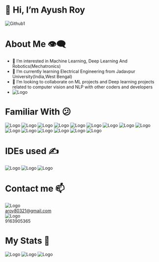 # 👋 Hi, I’m Ayush Roy
![Github1](https://user-images.githubusercontent.com/94052139/144902341-7c9b596b-c4d8-424a-b75e-bbe591dc4592.jpg)

# About Me :eye_speech_bubble:
- 👀 I’m interested in Machine Learning, Deep Learning And Robotics(Mechatronics)
- 🌱 I’m currently learning Electrical Engineering from Jadavpur University(India,West Bengal)
- 💞️ I’m looking to collaborate on ML projects and Deep learning projects related to computer vision and NLP with other coders and developers
- ![Logo](https://github-profile-trophy.vercel.app/?username=ryo-ma&theme=dracula)

# Familiar With :confused:
![Logo](https://img.shields.io/badge/Python-FFD43B?style=for-the-badge&logo=python&logoColor=darkgreen) 
![Logo](https://img.shields.io/badge/C%2B%2B-00599C?style=for-the-badge&logo=c%2B%2B&logoColor=white)
![Logo](https://img.shields.io/badge/C-00599C?style=for-the-badge&logo=c&logoColor=white)
![Logo](https://img.shields.io/badge/PHP-777BB4?style=for-the-badge&logo=php&logoColor=white)
![Logo](https://img.shields.io/badge/Keras-D00000?style=for-the-badge&logo=Keras&logoColor=white)
![Logo](https://img.shields.io/badge/scikit_learn-F7931E?style=for-the-badge&logo=scikit-learn&logoColor=white)
![Logo](https://img.shields.io/badge/TensorFlow-FF6F00?style=for-the-badge&logo=TensorFlow&logoColor=white)
![Logo](https://img.shields.io/badge/SciPy-654FF0?style=for-the-badge&logo=SciPy&logoColor=white)
![Logo](https://img.shields.io/badge/Numpy-777BB4?style=for-the-badge&logo=numpy&logoColor=white)
![Logo](https://img.shields.io/badge/Pandas-2C2D72?style=for-the-badge&logo=pandas&logoColor=white)
![Logo](https://img.shields.io/badge/Streamlit-FF4B4B?style=for-the-badge&logo=Streamlit&logoColor=white)
![Logo](https://img.shields.io/badge/OpenCV-27338e?style=for-the-badge&logo=OpenCV&logoColor=white)
![Logo](https://img.shields.io/badge/Jupyter-F37626.svg?&style=for-the-badge&logo=Jupyter&logoColor=white)
![Logo](https://img.shields.io/badge/Arduino-00979D?style=for-the-badge&logo=Arduino&logoColor=white)
![Logo](https://img.shields.io/badge/Raspberry%20Pi-A22846?style=for-the-badge&logo=Raspberry%20Pi&logoColor=white)

# IDEs used :writing_hand:
![Logo](https://img.shields.io/badge/Visual_Studio-5C2D91?style=for-the-badge&logo=visual%20studio&logoColor=white)
![Logo](https://img.shields.io/badge/pycharm-143?style=for-the-badge&logo=pycharm&logoColor=black&color=black&labelColor=green)
![Logo](https://img.shields.io/badge/Colab-F9AB00?style=for-the-badge&logo=googlecolab&color=525252)

# Contact me 📫
![Logo](https://img.shields.io/badge/Gmail-D14836?style=for-the-badge&logo=gmail&logoColor=white)<br>
aroy80321@gmail.com<br>
![Logo](https://img.shields.io/badge/WhatsApp-25D366?style=for-the-badge&logo=whatsapp&logoColor=white)<br>
9163905365

# My Stats :muscle:
![Logo](https://github-readme-stats.vercel.app/api?username=AyushRoy2001)
![Logo](https://github-readme-stats.vercel.app/api/top-langs/?username=AyushRoy2001)
![Logo](https://github-readme-streak-stats.herokuapp.com/?user=AyushRoy2001)
